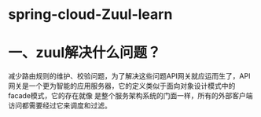 # spring-cloud-Zuul-learn
# 一、zuul解决什么问题？  
减少路由规则的维护、校验问题，为了解决这些问题API网关就应运而生了，API网关是一个更为智能的应用服务器，它的定义类似于面向对象设计模式中的facade模式，它的存在就像
是整个服务架构系统的门面一样，所有的外部客户端访问都需要经过它来调度和过滤。

